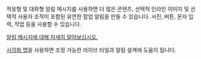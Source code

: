 ﻿적응형 및 대화형 알림 메시지를 사용하면 더 많은 콘텐츠, 선택적 인라인 이미지 및 선택적 사용자 조작이 포함된 유연한 팝업 알림을 만들 수 있습니다. 사진, 버튼, 문자 입력, 작업 등을 사용할 수 있습니다.

[알림 메시지에 대해 자세히 알아보십시오.](https://docs.microsoft.com/windows/uwp/controls-and-patterns/tiles-and-notifications-adaptive-interactive-toasts)

[시각화 앱](https://docs.microsoft.com/windows/uwp/controls-and-patterns/tiles-and-notifications-notifications-visualizer)을 사용하면 조정 가능한 라이브 타일과 알림 설계에 도움이 됩니다.
